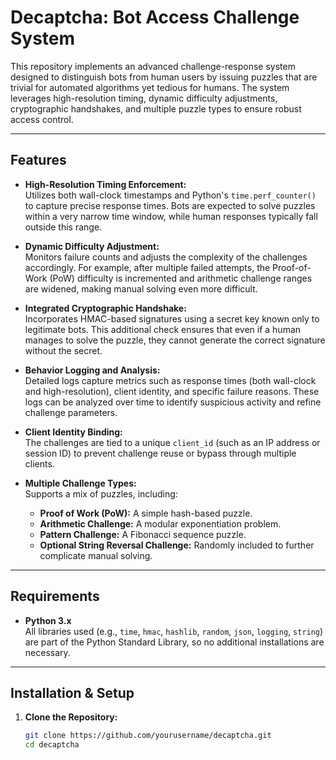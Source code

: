 # Decaptcha: Bot Access Challenge System

This repository implements an advanced challenge-response system designed to distinguish bots from human users by issuing puzzles that are trivial for automated algorithms yet tedious for humans. The system leverages high-resolution timing, dynamic difficulty adjustments, cryptographic handshakes, and multiple puzzle types to ensure robust access control.

---

## Features

- **High-Resolution Timing Enforcement:**  
  Utilizes both wall-clock timestamps and Python's `time.perf_counter()` to capture precise response times. Bots are expected to solve puzzles within a very narrow time window, while human responses typically fall outside this range.

- **Dynamic Difficulty Adjustment:**  
  Monitors failure counts and adjusts the complexity of the challenges accordingly. For example, after multiple failed attempts, the Proof-of-Work (PoW) difficulty is incremented and arithmetic challenge ranges are widened, making manual solving even more difficult.

- **Integrated Cryptographic Handshake:**  
  Incorporates HMAC-based signatures using a secret key known only to legitimate bots. This additional check ensures that even if a human manages to solve the puzzle, they cannot generate the correct signature without the secret.

- **Behavior Logging and Analysis:**  
  Detailed logs capture metrics such as response times (both wall-clock and high-resolution), client identity, and specific failure reasons. These logs can be analyzed over time to identify suspicious activity and refine challenge parameters.

- **Client Identity Binding:**  
  The challenges are tied to a unique `client_id` (such as an IP address or session ID) to prevent challenge reuse or bypass through multiple clients.

- **Multiple Challenge Types:**  
  Supports a mix of puzzles, including:
  - **Proof of Work (PoW):** A simple hash-based puzzle.
  - **Arithmetic Challenge:** A modular exponentiation problem.
  - **Pattern Challenge:** A Fibonacci sequence puzzle.
  - **Optional String Reversal Challenge:** Randomly included to further complicate manual solving.

---

## Requirements

- **Python 3.x**  
  All libraries used (e.g., `time`, `hmac`, `hashlib`, `random`, `json`, `logging`, `string`) are part of the Python Standard Library, so no additional installations are necessary.

---

## Installation & Setup

1. **Clone the Repository:**

   ```bash
   git clone https://github.com/yourusername/decaptcha.git
   cd decaptcha
